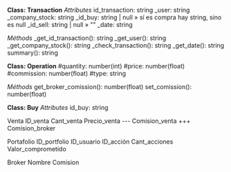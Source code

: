 **Class: Transaction** 
*Attributes*
id_transaction: string
_user: string
_company_stock: string
_id_buy: string | null » sí es compra hay string, sino es null
_id_sell: string | null » ""
_date: string

*Méthods*
_get_id_transaction(): string
_get_user(): string
_get_company_stock(): string
_check_transaction(): string <!-- evalua sí la transacción es de compra o venta y retorna el la operación y el id correspondiente -->
_get_date(): string
summary(): string <!-- crea un comprobante con un resumen de los datos anteriores -->


<!-- BD: corresponde a Compra y Venta -->

**Class: Operation**
#quantity: number(int)
#price: number(float)
#commission: number(float)
#type: string <!-- compra o venta -->

*Méthods*
get_broker_comission(): number(float) <!-- obtiene porcentaje de comisión del broker  -->
set_comission(): number(float) <!-- calculo de porcentaje de la comisión sobre el precio y retorna el valor en pesos -->


**Class: Buy** 
*Attributes*
id_buy: string




Venta
  ID_venta
  Cant_venta
  Precio_venta 
--- Comision_venta
+++ Comision_broker

Portafolio
  ID_portfolio
  ID_usuario
  ID_acción
  Cant_acciones
  Valor_comprometido

Broker
	Nombre
	Comision
